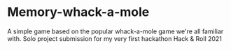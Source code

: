 # Memory-whack-a-mole
A simple game based on the popular whack-a-mole game we're all familiar with. 
Solo project submission for my very first hackathon Hack & Roll 2021
